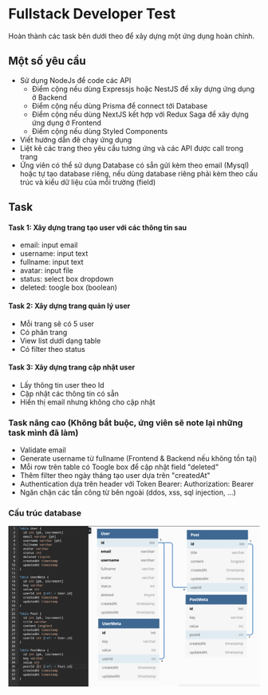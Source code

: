 # Fullstack Developer Test

Hoàn thành các task bên dưới theo để xây dựng một ứng dụng hoàn chỉnh.

## Một số yêu cầu

- Sử dụng NodeJs để code các API
  - Điểm cộng nếu dùng Expressjs hoặc NestJS để xây dựng ứng dụng ở Backend
  - Điểm cộng nếu dùng Prisma để connect tới Database
  - Điểm cộng nếu dùng NextJS kết hợp với Redux Saga để xây dựng ứng dụng ở Frontend
  - Điểm cộng nếu dùng Styled Components
- Viết hướng dẫn đê chạy ứng dụng
- Liệt kê các trang theo yêu cầu tương ứng và các API được call trong trang
- Ứng viên có thể sử dụng Database có sẵn gửi kèm theo email (Mysql) hoặc tự tạo database riêng, nếu dùng database riêng phải kèm theo cấu trúc và kiểu dữ liệu của mỗi trường (field)

## Task

#### Task 1: Xây dựng trang tạo user với các thông tin sau

- email: input email
- username: input text
- fullname: input text
- avatar: input file
- status: select box dropdown
- deleted: toogle box (boolean)

#### Task 2: Xây dựng trang quản lý user

- Mỗi trang sẽ có 5 user
- Có phân trang
- View list dưới dạng table
- Có filter theo status

#### Task 3: Xây dựng trang cập nhật user

- Lấy thông tin user theo Id
- Cập nhật các thông tin có sẵn
- Hiển thị email nhưng không cho cập nhật

### Task nâng cao (Không bắt buộc, ứng viên sẽ note lại những task mình đã làm)

- Validate email
- Generate username từ fullname (Frontend & Backend nếu không tồn tại)
- Mỗi row trên table có Toogle box để cập nhật field "deleted"
- Thêm filter theo ngày tháng tạo user dựa trên "createdAt"
- Authentication dựa trên header với Token Bearer: Authorization: Bearer <token>
- Ngăn chặn các tấn công từ bên ngoài (ddos, xss, sql injection, ...)

### Cấu trúc database

![database-structure](/images/database-structure.png "database-structure")
